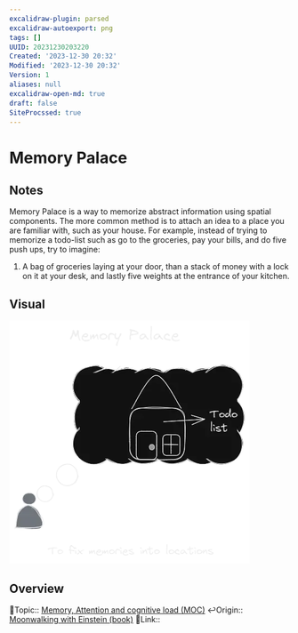 ```yaml
---
excalidraw-plugin: parsed
excalidraw-autoexport: png
tags: []
UUID: 20231230203220
Created: '2023-12-30 20:32'
Modified: '2023-12-30 20:32'
Version: 1
aliases: null
excalidraw-open-md: true
draft: false
SiteProcssed: true
---
```



# Memory Palace

## Notes

Memory Palace is a way to memorize abstract information using spatial components. The more common method is to attach an idea to a place you are familiar with, such as your house.
For example, instead of trying to memorize a todo-list such as go to the groceries, pay your bills, and do five push ups, try to imagine:
1. A bag of groceries laying at your door, than a stack of money with a lock on it at your desk, and lastly five weights at the entrance of your kitchen.  

## Visual

![Memory Palace.webp](/notes/memory-palace.webp)
## Overview
🔼Topic:: [Memory, Attention and cognitive load (MOC)](/mocs/memory-attention-and-cognitive-load-moc.md)
↩️Origin:: [Moonwalking with Einstein (book)](/notes/moonwalking-with-einstein-book.md)
🔗Link:: 

